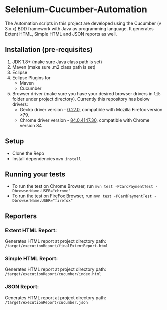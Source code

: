 # Selenium-Cucumber-Automation
The Automation scripts in this project are developed using the Cucumber (v 3.x.x) BDD framework with Java as programming language. 
It generates Extent HTML, Simple HTML and JSON reports as well.


## Installation (pre-requisites)
1. JDK 1.8+ (make sure Java class path is set)
2. Maven (make sure .m2 class path is set)
3. Eclipse
4. Eclipse Plugins for
   * Maven
   * Cucumber
5. Browser driver (make sure you have your desired browser drivers in ``` lib ``` folder under project directory).
   Currently this repository has below drivers:
   * Gecko driver version - [0.27.0](https://github.com/mozilla/geckodriver/releases/tag/v0.27.0), compatible with Mozilla Firefox version ≥79.
   * Chrome driver version - [84.0.4147.30](https://chromedriver.storage.googleapis.com/index.html?path=84.0.4147.30/), compatible with Chrome version 84


## Setup
* Clone the Repo
* Install dependencies ``` mvn install ```

## Running your tests
* To run the test on Chrome Browser, run ``` mvn test -PCardPaymentTest -DbrowserName.USER="chrome" ```
* To run the test on FireFox Browser, run ``` mvn test -PCardPaymentTest -DbrowserName.USER="firefox" ```


## Reporters

### Extent HTML Report:
Generates HTML report at project directory path: ``` /target/executionReport/finalExtentReport.html ```

### Simple HTML Report:
Generates HTML report at project directory path: ``` /target/executionReport/cucumber/index.html ```

### JSON Report:
Generates HTML report at project directory path: ``` /target/executionReport/cucumber.json ```
